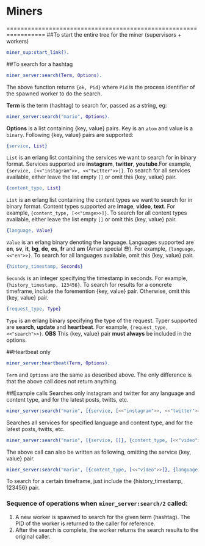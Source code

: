 # Miners
=================================================================
##To start the entire tree for the miner (supervisors + workers)
```erlang
miner_sup:start_link().
```

##To search for a hashtag
```erlang
miner_server:search(Term, Options).
```
The above function returns `{ok, Pid}` where `Pid` is the process identifier of the spawned worker to do the search.

**Term** is the term (hashtag) to search for, passed as a string, eg:
```erlang
miner_server:search("mario", Options).
```
**Options** is a list containing {key, value} pairs. Key is an `atom` and value is a `binary`. Following {key, value} pairs are supported:
```erlang
{service, List}
```
`List` is an erlang list containing the services we want to search for in binary format. Services supported are **instagram**, **twitter**, **youtube**.For example, `{service, [<<"instagram">>, <<"twitter">>]}`. To search for all services available, either leave the list empty `[]` or omit this {key, value} pair.
```erlang
{content_type, List}
```
`List` is an erlang list containing the content types we want to search for in binary format. Content types supported are **image**, **video**, **text**. For example, `{content_type, [<<"image>>]}`. To search for all content types available, either leave the list empty `[]` or omit this {key, value} pair.
```erlang
{language, Value}
```
`Value` is an erlang binary denoting the language. Languages supported are **en**, **sv**, **it**, **bg**, **de**, **es**, **fr** and **am** (Aman special :sunglasses:). For example, `{language, <<"en">>}`. To search for all languages available, omit this {key, value} pair.
```erlang
{history_timestamp, Seconds}
```
`Seconds` is an integer specifying the timestamp in seconds. For example, `{history_timestamp, 123456}`. To search for results for a concrete timeframe, include the foremention {key, value} pair. Otherwise, omit this {key, value} pair.
```erlang
{request_type, Type}
```
`Type` is an erlang binary specifying the type of the request. Typer supported are **search**, **update** and **heartbeat**. For example, `{request_type, <<"search">>}`. **OBS** This {key, value} pair **must always** be included in the options.

##Heartbeat only
```erlang
miner_server:heartbeat(Term, Options).
```
`Term` and `Options` are the same as described above. The only difference is that the above call does not return anything.

##Example calls
Searches only instagram and twitter for any language and content type, and for the latest posts, twitts, etc.
```erlang
miner_server:search("mario", [{service, [<<"instagram">>, <<"twitter">>]}, {request_type, <<"search">>}]).
```
Searches all services for specified language and content type, and for the latest posts, twitts, etc.
```erlang
miner_server:search("mario", [{service, []}, {content_type, [<<"video">>]}, {language, <<"en">>}, {request_type, <<"search">>}]).
```
The above call can also be written as following, omitting the service {key, value} pair.
```erlang
miner_server:search("mario", [{content_type, [<<"video">>]}, {language, <<"en">>}, {request_type, <<"search">>}]).
```
To search for a certain timeframe, just include the {history_timestamp, 123456} pair.


### Sequence of operations when `miner_server:search/2` called:
1. A new worker is spawned to search for the given term (hashtag). The PID of the worker is returned to the caller for reference.
2. After the search is complete, the worker returns the search results to the original caller.

